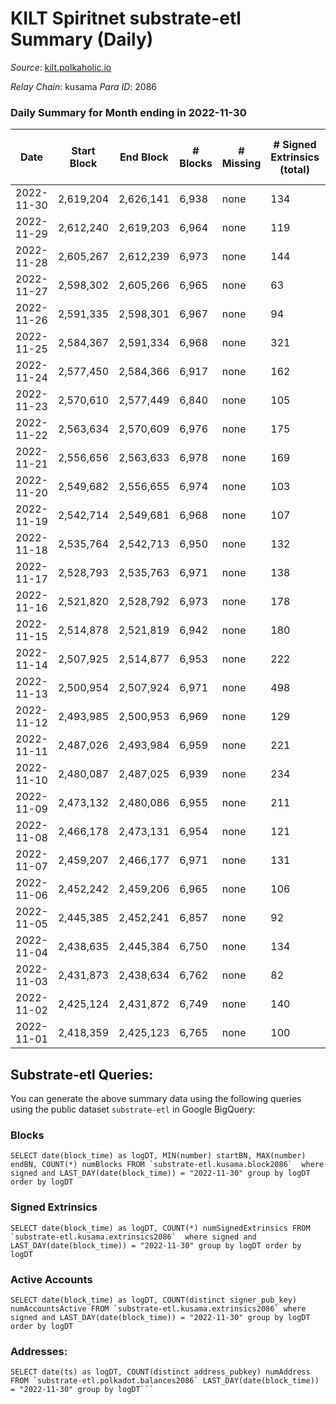 # KILT Spiritnet substrate-etl Summary (Daily)

_Source_: [kilt.polkaholic.io](https://kilt.polkaholic.io)

*Relay Chain*: kusama
*Para ID*: 2086



### Daily Summary for Month ending in 2022-11-30


| Date | Start Block | End Block | # Blocks | # Missing | # Signed Extrinsics (total) | # Active Accounts | # Addresses with Balances | # Events | # Transfers | # XCM Transfers In | # XCM Transfers Out |
| ---- | ----------- | --------- | -------- | --------- | --------------------------- | ----------------- | ------------------------- | -------- | ----------- | ------------------ | ------------------- |
| 2022-11-30 | 2,619,204 | 2,626,141 | 6,938 | none | 134 | 76 | 17,353 | 528,283 | 60  |   |   |
| 2022-11-29 | 2,612,240 | 2,619,203 | 6,964 | none | 119 | 71 | 17,339 | 529,712 | 56  |   |   |
| 2022-11-28 | 2,605,267 | 2,612,239 | 6,973 | none | 144 | 75 | 17,328 | 528,909 | 64  |   |   |
| 2022-11-27 | 2,598,302 | 2,605,266 | 6,965 | none | 63 | 46 | 17,317 | 527,686 | 23  |   |   |
| 2022-11-26 | 2,591,335 | 2,598,301 | 6,967 | none | 94 | 55 | 17,316 | 528,180 | 39  |   |   |
| 2022-11-25 | 2,584,367 | 2,591,334 | 6,968 | none | 321 | 148 | 17,309 | 529,593 | 241  |   |   |
| 2022-11-24 | 2,577,450 | 2,584,366 | 6,917 | none | 162 | 59 | 17,291 | 525,306 | 107  |   |   |
| 2022-11-23 | 2,570,610 | 2,577,449 | 6,840 | none | 105 | 61 | 17,273 | 518,963 | 51  |   |   |
| 2022-11-22 | 2,563,634 | 2,570,609 | 6,976 | none | 175 | 83 |  | 530,840 | 95  |   |   |
| 2022-11-21 | 2,556,656 | 2,563,633 | 6,978 | none | 169 | 79 |  | 531,416 | 81  |   |   |
| 2022-11-20 | 2,549,682 | 2,556,655 | 6,974 | none | 103 | 71 | 17,192 | 530,812 | 41  |   |   |
| 2022-11-19 | 2,542,714 | 2,549,681 | 6,968 | none | 107 | 56 |  | 530,047 | 41  |   |   |
| 2022-11-18 | 2,535,764 | 2,542,713 | 6,950 | none | 132 | 73 |  | 528,782 | 59  |   |   |
| 2022-11-17 | 2,528,793 | 2,535,763 | 6,971 | none | 138 | 72 |  | 530,814 | 74  |   |   |
| 2022-11-16 | 2,521,820 | 2,528,792 | 6,973 | none | 178 | 113 |  | 531,204 | 101  |   |   |
| 2022-11-15 | 2,514,878 | 2,521,819 | 6,942 | none | 180 | 84 | 17,116 | 529,048 | 94  |   |   |
| 2022-11-14 | 2,507,925 | 2,514,877 | 6,953 | none | 222 | 77 |  | 530,231 | 150  |   |   |
| 2022-11-13 | 2,500,954 | 2,507,924 | 6,971 | none | 498 | 122 | 17,025 | 533,710 | 399  |   |   |
| 2022-11-12 | 2,493,985 | 2,500,953 | 6,969 | none | 129 | 63 | 16,856 | 528,768 | 70  |   |   |
| 2022-11-11 | 2,487,026 | 2,493,984 | 6,959 | none | 221 | 93 |  | 528,714 | 147  |   |   |
| 2022-11-10 | 2,480,087 | 2,487,025 | 6,939 | none | 234 | 108 |  | 525,835 | 151  |   |   |
| 2022-11-09 | 2,473,132 | 2,480,086 | 6,955 | none | 211 | 99 |  | 525,513 | 149  |   |   |
| 2022-11-08 | 2,466,178 | 2,473,131 | 6,954 | none | 121 | 63 |  | 524,507 | 69  |   |   |
| 2022-11-07 | 2,459,207 | 2,466,177 | 6,971 | none | 131 | 97 | 16,766 | 524,741 | 55  |   |   |
| 2022-11-06 | 2,452,242 | 2,459,206 | 6,965 | none | 106 | 63 |  | 522,655 | 34  |   |   |
| 2022-11-05 | 2,445,385 | 2,452,241 | 6,857 | none | 92 | 74 |  | 514,146 | 28  |   |   |
| 2022-11-04 | 2,438,635 | 2,445,384 | 6,750 | none | 134 | 85 |  | 508,120 | 45  |   |   |
| 2022-11-03 | 2,431,873 | 2,438,634 | 6,762 | none | 82 | 50 |  | 508,903 | 31  |   |   |
| 2022-11-02 | 2,425,124 | 2,431,872 | 6,749 | none | 140 | 82 | 16,737 | 507,789 | 50  |   |   |
| 2022-11-01 | 2,418,359 | 2,425,123 | 6,765 | none | 100 | 74 | 16,732 | 510,106 | 33  |   |   |

## Substrate-etl Queries:
You can generate the above summary data using the following queries using the public dataset `substrate-etl` in Google BigQuery:


### Blocks
```
SELECT date(block_time) as logDT, MIN(number) startBN, MAX(number) endBN, COUNT(*) numBlocks FROM `substrate-etl.kusama.block2086`  where signed and LAST_DAY(date(block_time)) = "2022-11-30" group by logDT order by logDT
```


### Signed Extrinsics
```
SELECT date(block_time) as logDT, COUNT(*) numSignedExtrinsics FROM `substrate-etl.kusama.extrinsics2086`  where signed and LAST_DAY(date(block_time)) = "2022-11-30" group by logDT order by logDT
```


### Active Accounts
```
SELECT date(block_time) as logDT, COUNT(distinct signer_pub_key) numAccountsActive FROM `substrate-etl.kusama.extrinsics2086` where signed and LAST_DAY(date(block_time)) = "2022-11-30" group by logDT order by logDT
```


### Addresses:
```
SELECT date(ts) as logDT, COUNT(distinct address_pubkey) numAddress FROM `substrate-etl.polkadot.balances2086` LAST_DAY(date(block_time)) = "2022-11-30" group by logDT```

